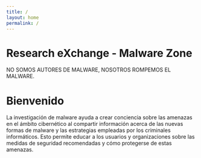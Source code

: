 ```yaml
---
title: / 
layout: home
permalink: / 
---
```


# Research eXchange - Malware Zone
 NO SOMOS AUTORES DE MALWARE, NOSOTROS ROMPEMOS EL MALWARE.

# Bienvenido

La investigación de malware ayuda a crear conciencia sobre las amenazas en el ámbito cibernético al compartir información acerca de las nuevas formas de malware y las estrategias empleadas por los criminales informáticos. Esto permite educar a los usuarios y organizaciones sobre las medidas de seguridad recomendadas y cómo protegerse de estas amenazas.
